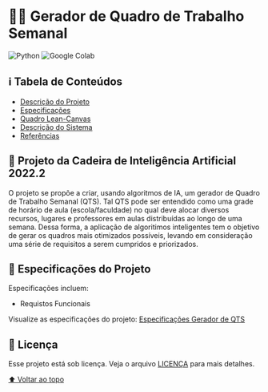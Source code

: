 # 🤖📅 Gerador de Quadro de Trabalho Semanal

![Python](https://img.shields.io/badge/Python-3776AB?style=for-the-badge&logo=python&logoColor=white)
![Google Colab](https://img.shields.io/badge/Google%20Colab-F9AB00?style=for-the-badge&logo=Google%20Colab&logoColor=white)

## ℹ Tabela de Conteúdos
- [Descrição do Projeto](#dart-projeto-da-cadeira-de-inteligência-artificial-20222)
- [Especificações](#-especificações-do-projeto)
- [Quadro Lean-Canvas](lean-canvas)
- [Descrição do Sistema](detalhamento-sistema.txt)
- [Referências](referencias)

## :dart: Projeto da Cadeira de Inteligência Artificial 2022.2

O projeto se propõe a criar, usando algoritmos de IA, um gerador de Quadro de Trabalho Semanal (QTS). Tal QTS pode ser entendido como uma grade de horário de aula (escola/faculdade) no qual deve alocar diversos recursos, lugares e professores em aulas distribuídas ao longo de uma semana. Dessa forma, a aplicação de algoritimos inteligentes tem o objetivo de gerar os quadros mais otimizados possíveis, levando em consideração uma série de requisitos a serem cumpridos e priorizados. 

<!-- [Imagem do projeto] -->
<!-- <img src="#" alt="imagem do QTS"> -->

<!-- [Descrição da imagem] -->
<!-- > Um jogo de Browser com a temática de jogo da forca. Trabalho predominantemente funcional feito em Kotlin, juntamente com um tradutor para Java Script. -->

## 📃 Especificações do Projeto

Especificações incluem:
- Requistos Funcionais

Visualize as especificações do projeto: [Especificações Gerador de QTS](analises/especificacoes/requisitos.md)

## 📝 Licença

Esse projeto está sob licença. Veja o arquivo [LICENÇA](LICENSE) para mais detalhes.

[⬆ Voltar ao topo](#-gerador-de-quadro-de-trabalho-semanal)<br>
